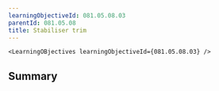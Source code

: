 ```yaml
---
learningObjectiveId: 081.05.08.03
parentId: 081.05.08
title: Stabiliser trim
---
```


```tsx eval
<LearningOBjectives learningObjectiveId={081.05.08.03} />
```

## Summary
